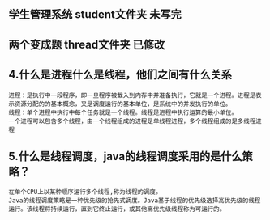 ## 学生管理系统 student文件夹 未写完  
## 两个变成题 thread文件夹 已修改  

## 4.什么是进程什么是线程，他们之间有什么关系 
``` 
进程：是执行中一段程序，即一旦程序被载入到内存中并准备执行，它就是一个进程。进程是表示资源分配的的基本概念，又是调度运行的基本单位，是系统中的并发执行的单位。  
线程：单个进程中执行中每个任务就是一个线程。线程是进程中执行运算的最小单位。  
一个进程可以包含多个线程，由一个线程组成的进程是单线程进程，多个线程组成的是多线程进程
```

## 5.什么是线程调度，java的线程调度采用的是什么策略？
```
在单个CPU上以某种顺序运行多个线程,称为线程的调度。
Java的线程调度策略是一种优先级的抢先式调度。Java基于线程的优先级选择高优先级的线程运行。该线程将持续运行，直到它终止运行，或其他高优先级线程称为可运行的。
```
